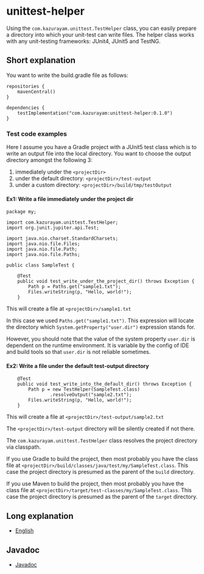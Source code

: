 # unittest-helper

Using the `com.kazurayam.unittest.TestHelper` class, you can easily prepare a directory into which your unit-test can write files. The helper class works with any unit-testing frameworks: JUnit4, JUnit5 and TestNG.

## Short explanation

You want to write the build.gradle file as follows:

```
repositories {
    mavenCentral()
}

dependencies {
    testImplementation("com.kazurayam:unittest-helper:0.1.0")
}
```

### Test code examples

Here I assume you have a Gradle project with a JUnit5 test class which is to write an output file into the local directory. You want to choose the output directory amongst the following 3:

1. immediately under the `<projectDir>`
2. under the default directory: `<projectDir>/test-output`
3. under a custom directory: `<projectDir>/build/tmp/testOutput`


#### Ex1: Write a file immediately under the project dir

```
package my;

import com.kazurayam.unittest.TestHelper;
import org.junit.jupiter.api.Test;

import java.nio.charset.StandardCharsets;
import java.nio.file.Files;
import java.nio.file.Path;
import java.nio.file.Paths;

public class SampleTest {

    @Test
    public void test_write_under_the_project_dir() throws Exception {
        Path p = Paths.get("sample1.txt");
        Files.writeString(p, "Hello, world!");
    }

```

This will create a file at `<projectDir>/sample1.txt`

In this case we used `Paths.get("sample1.txt")`. This expression will locate the directory which `System.getProperty("user.dir")` expression stands for.

However, you should note that the value of the system property `user.dir` is dependent on the runtime environment. It is variable by the config of IDE and build tools so that `user.dir` is not reliable sometimes.

#### Ex2: Write a file under the default test-output directory

```
    @Test
    public void test_write_into_the_default_dir() throws Exception {
        Path p = new TestHelper(SampleTest.class)
                .resolveOutput("sample2.txt");
        Files.writeString(p, "Hello, world!");
    }
```

This will create a file at `<projectDir>/test-output/sample2.txt`

The `<projectDir>/test-output` directory will be silently created if not there.

The `com.kazurayam.unittest.TestHelper` class resolves the project directory via classpath. 

If you use Gradle to build the project, then most probably you have the class file at `<projectDir>/build/classes/java/test/my/SampleTest.class`. This case the project directory is presumed as the parent of the `build` directory. 

If you use Maven to build the project, then most probably you have the class file at `<projectDir>/target/test-classes/my/SampleTest.class`. This case the project directory is presumed as the parent of the `target` directory.

## Long explanation

- [English](https://kazurayam.github.io/unittest-helper/index.md)

## Javadoc

- [Javadoc](https://kazurayam.github.io/unittest-helper/api/)